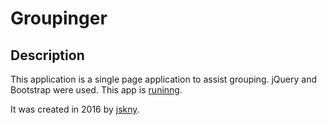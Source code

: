 ﻿# Groupinger
## Description
This application is a single page application to assist grouping.
jQuery and Bootstrap were used.
This app is [runinng](https://groupinger.herokuapp.com/).

It was created in 2016 by [jskny](https://sysrigar.com/).

